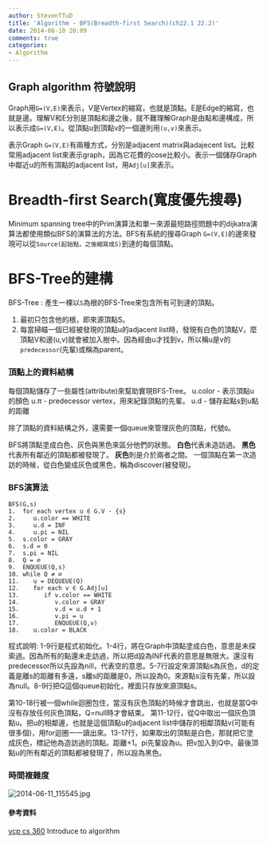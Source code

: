 ```yaml
---
author: StevenTTuD
title: 'Algorithm - BFS(Breadth-first Search)(ch22.1 22.2)'
date: 2014-06-10 20:09
comments: true
categories:
- Algorithm
---
```


## Graph algorithm 符號說明

  Graph用```G=(V,E)```來表示，V是Vertex的縮寫，也就是頂點。E是Edge的縮寫，也就是邊。理解V和E分別是頂點和邊之後，就不難理解Graph是由點和邊構成，所以表示成```G=(V,E)```。從頂點u到頂點v的一個邊則用```(u,v)```來表示。

  表示Graph ```G=(V,E)```有兩種方式，分別是adjacent matrix與adajecent list。比較常用adjacent list來表示graph，因為它花費的cose比較小。表示一個儲存Graph中鄰近u的所有頂點的adjacent list，用```Adj[u]```來表示。

# Breadth-first Search(寬度優先搜尋)

Minimum spanning tree中的Prim演算法和單一來源最短路徑問題中的dijkatra演算法都使用類似BFS的演算法的方法。BFS有系統的搜尋Graph ```G=(V,E)```的邊來發現可以從```Source(起始點，之後縮寫成S)```到達的每個頂點。

# BFS-Tree的建構

BFS-Tree : 產生一棵以```S```為根的BFS-Tree來包含所有可到達的頂點。

1. 最初只包含他的根，即來源頂點S。
2. 每當掃瞄一個已經被發現的頂點u的adjacent list時，發現有白色的頂點V，麼頂點V和邊(u,v)就會被加入樹中。因為經由u才找到v，所以稱u是v的```predecessor```(先輩)或稱為parent。

### 頂點上的資料結構
每個頂點儲存了一些屬性(attribute)來幫助實現BFS-Tree。
u.color - 表示頂點u的顏色
u.π - predecessor vertex，用來紀錄頂點的先輩。
u.d - 儲存起點s到u點的距離

除了頂點的資料結構之外，還需要一個queue來管理灰色的頂點，代號```Q```。

BFS將頂點塗成白色、灰色與黑色來區分他們的狀態。
**白色**代表未造訪過。
**黑色**代表所有鄰近的頂點都被發現了。
**灰色**則是介於兩者之間。
一個頂點在第一次造訪的時候，從白色變成灰色或黑色，稱為discover(被發現)。

### BFS演算法
```
BFS(G,s)
1.  for each vertex u ∈ G.V - {s}
2.     u.color == WHITE
3.     u.d = INF
4.     u.pi = NIL
5.  s.color = GRAY
6.  s.d = 0
7.  s.pi = NIL
8.  Q = ∅
9.  ENQUEUE(Q,s)
10. while Q ≠ ∅
11.    u = DEQUEUE(Q)
12.    for each v ∈ G.Adj[u]
13.       if v.color == WHITE
14.          v.color = GRAY
15.          v.d = u.d + 1
16.          v.pi = u
17.          ENQUEUE(Q,v)
18.    u.color = BLACK
```
程式說明: 1-9行是程式初始化。1-4行，將在Graph中頂點塗成白色，意思是未探索過。因為所有的點還未走訪過，所以把d設為INF代表的意思是無限大。還沒有predecessor所以先設為nill，代表空的意思。5-7行設定來源頂點s為灰色，d的定義是離s的距離有多遠，s離s的距離是0，所以設為0。來源點s沒有先輩，所以設為null。8-9行把Q這個queue初始化，裡面只存放來源頂點s。

第10-18行被一個while迴圈包住，當沒有灰色頂點的時候才會跳出，也就是當Q中沒有存放任何灰色頂點，Q=null時才會結束。
第11-12行，從Q中取出一個灰色頂點u。把u的相鄰邊，也就是這個頂點u的adjacent list中儲存的相鄰頂點v(可能有很多個)，用for迴圈一一讀出來。13-17行，如果取出的頂點是白色，那就把它塗成灰色，標記他為造訪過的頂點。距離+1。pi先輩設為u。把v加入到Q中。最後頂點u的所有鄰近的頂點都被發現了，所以設為黑色。

### 時間複雜度

![2014-06-11_115545.jpg](http://user-image.logdown.io/user/6141/blog/6148/post/205643/fYcrGvLnQYaCdOXKppAG_2014-06-11_115545.jpg)

#### 參考資料
[ycp cs 360](http://faculty.ycp.edu/~dbabcock/cs360/lectures/lecture16.html)
Introduce to algorithm